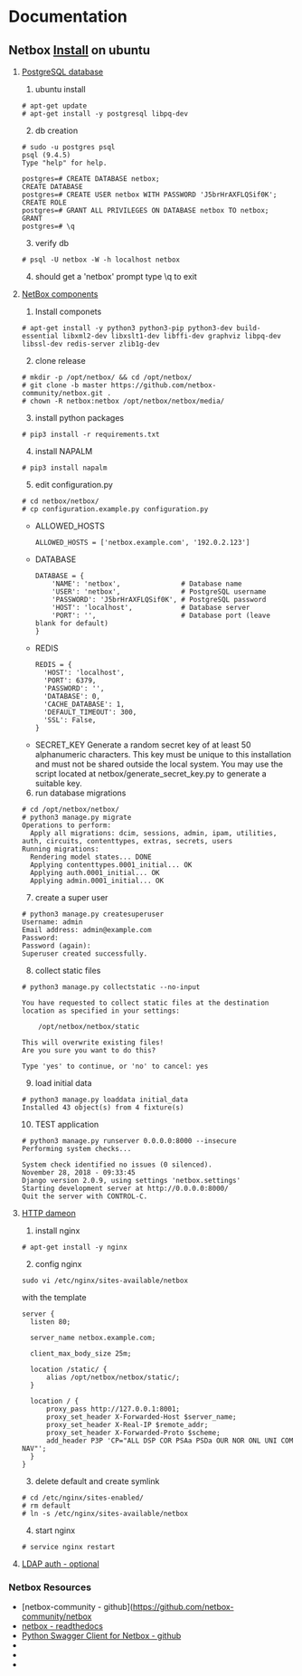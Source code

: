# Documentation

## Netbox [Install](https://netbox.readthedocs.io/en/stable/installation/) on ubuntu

1. [PostgreSQL database](https://netbox.readthedocs.io/en/stable/installation/1-postgresql/)
    1. ubuntu install
    ```
    # apt-get update
    # apt-get install -y postgresql libpq-dev
    ```
    2. db creation
    ```
    # sudo -u postgres psql
    psql (9.4.5)
    Type "help" for help.

    postgres=# CREATE DATABASE netbox;
    CREATE DATABASE
    postgres=# CREATE USER netbox WITH PASSWORD 'J5brHrAXFLQSif0K';
    CREATE ROLE
    postgres=# GRANT ALL PRIVILEGES ON DATABASE netbox TO netbox;
    GRANT
    postgres=# \q
    ```
    3. verify db
    ```
    # psql -U netbox -W -h localhost netbox
    ```
    4. should get a 'netbox' prompt type \q to exit
2. [NetBox components](https://netbox.readthedocs.io/en/stable/installation/2-netbox/)
    1. Install componets
    ```
    # apt-get install -y python3 python3-pip python3-dev build-essential libxml2-dev libxslt1-dev libffi-dev graphviz libpq-dev libssl-dev redis-server zlib1g-dev
    ```
    2. clone release
    ```
    # mkdir -p /opt/netbox/ && cd /opt/netbox/
    # git clone -b master https://github.com/netbox-community/netbox.git .
    # chown -R netbox:netbox /opt/netbox/netbox/media/
    ```
    3. install python packages
    ```
    # pip3 install -r requirements.txt
    ```
    4. install NAPALM
    ```
    # pip3 install napalm
    ```
    5. edit configuration.py
    ```
    # cd netbox/netbox/
    # cp configuration.example.py configuration.py
    ```
    * ALLOWED_HOSTS
        ```
        ALLOWED_HOSTS = ['netbox.example.com', '192.0.2.123']
        ```
    * DATABASE
        ```
        DATABASE = {
            'NAME': 'netbox',               # Database name
            'USER': 'netbox',               # PostgreSQL username
            'PASSWORD': 'J5brHrAXFLQSif0K', # PostgreSQL password
            'HOST': 'localhost',            # Database server
            'PORT': '',                     # Database port (leave blank for default)
        }
        ```
    * REDIS
        ```
        REDIS = {
          'HOST': 'localhost',
          'PORT': 6379,
          'PASSWORD': '',
          'DATABASE': 0,
          'CACHE_DATABASE': 1,
          'DEFAULT_TIMEOUT': 300,
          'SSL': False,
        }
        ```
    * SECRET_KEY
    Generate a random secret key of at least 50 alphanumeric characters. This key must be unique to this installation and must not be shared outside the local system. You may use the script located at netbox/generate_secret_key.py to generate a suitable key.
    6. run database migrations
    ```
    # cd /opt/netbox/netbox/
    # python3 manage.py migrate
    Operations to perform:
      Apply all migrations: dcim, sessions, admin, ipam, utilities, auth, circuits, contenttypes, extras, secrets, users
    Running migrations:
      Rendering model states... DONE
      Applying contenttypes.0001_initial... OK
      Applying auth.0001_initial... OK
      Applying admin.0001_initial... OK
    ```
    7. create a super user
    ```
    # python3 manage.py createsuperuser
    Username: admin
    Email address: admin@example.com
    Password:
    Password (again):
    Superuser created successfully.
    ```
    8. collect static files
    ```
    # python3 manage.py collectstatic --no-input

    You have requested to collect static files at the destination
    location as specified in your settings:

        /opt/netbox/netbox/static

    This will overwrite existing files!
    Are you sure you want to do this?

    Type 'yes' to continue, or 'no' to cancel: yes
    ```
    9. load initial data
    ```
    # python3 manage.py loaddata initial_data
    Installed 43 object(s) from 4 fixture(s)
    ```
    10. TEST application
    ```
    # python3 manage.py runserver 0.0.0.0:8000 --insecure
    Performing system checks...

    System check identified no issues (0 silenced).
    November 28, 2018 - 09:33:45
    Django version 2.0.9, using settings 'netbox.settings'
    Starting development server at http://0.0.0.0:8000/
    Quit the server with CONTROL-C.
    ```
3. [HTTP dameon](https://netbox.readthedocs.io/en/stable/installation/3-http-daemon/)
    1. install nginx
    ```
    # apt-get install -y nginx
    ```
    2. config nginx
    ```
    sudo vi /etc/nginx/sites-available/netbox
    ```
    with the template
    ```
    server {
      listen 80;

      server_name netbox.example.com;

      client_max_body_size 25m;

      location /static/ {
          alias /opt/netbox/netbox/static/;
      }

      location / {
          proxy_pass http://127.0.0.1:8001;
          proxy_set_header X-Forwarded-Host $server_name;
          proxy_set_header X-Real-IP $remote_addr;
          proxy_set_header X-Forwarded-Proto $scheme;
          add_header P3P 'CP="ALL DSP COR PSAa PSDa OUR NOR ONL UNI COM NAV"';
      }
    }

    ```
    3. delete default and create symlink
    ```
    # cd /etc/nginx/sites-enabled/
    # rm default
    # ln -s /etc/nginx/sites-available/netbox
    ```
    4. start nginx
    ```
    # service nginx restart
    ```
    
4. [LDAP auth - optional]()


### Netbox Resources

- [netbox-community - github](https://github.com/netbox-community/netbox
- [netbox - readthedocs](https://netbox.readthedocs.io/en/stable/)
- [Python Swagger Client for Netbox - github](https://github.com/jeremyschulman/netbox-pyswagger)
- []()
- []()
- []()
